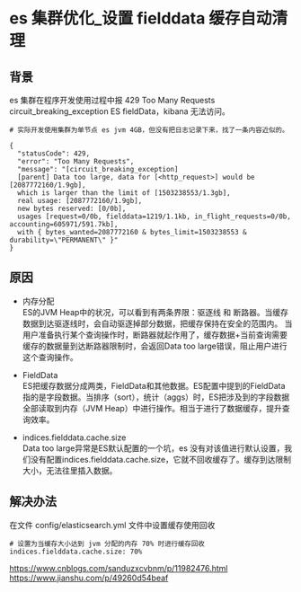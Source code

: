 # es 集群优化_设置 fielddata 缓存自动清理
## 背景
es 集群在程序开发使用过程中报 429 Too Many Requests circuit_breaking_exception ES fieldData，kibana 无法访问。</br>
```
# 实际开发使用集群为单节点 es jvm 4GB，但没有把日志记录下来，找了一条内容近似的。

{
  "statusCode": 429,
  "error": "Too Many Requests",
  "message": "[circuit_breaking_exception] 
  [parent] Data too large, data for [<http_request>] would be [2087772160/1.9gb], 
  which is larger than the limit of [1503238553/1.3gb], 
  real usage: [2087772160/1.9gb],
  new bytes reserved: [0/0b], 
  usages [request=0/0b, fielddata=1219/1.1kb, in_flight_requests=0/0b, accounting=605971/591.7kb], 
  with { bytes_wanted=2087772160 & bytes_limit=1503238553 & durability=\"PERMANENT\" }"
}
```

## 原因
* 内存分配 </br>
ES的JVM Heap中的状况，可以看到有两条界限：驱逐线 和 断路器。当缓存数据到达驱逐线时，会自动驱逐掉部分数据，把缓存保持在安全的范围内。
当用户准备执行某个查询操作时，断路器就起作用了，缓存数据+当前查询需要缓存的数据量到达断路器限制时，会返回Data too large错误，阻止用户进行这个查询操作。

* FieldData </br>
ES把缓存数据分成两类，FieldData和其他数据。ES配置中提到的FieldData指的是字段数据。当排序（sort），统计（aggs）时，ES把涉及到的字段数据全部读取到内存（JVM Heap）中进行操作。相当于进行了数据缓存，提升查询效率。</br>

* indices.fielddata.cache.size </br>
Data too large异常是ES默认配置的一个坑，es 没有对该值进行默认设置，我们没有配置indices.fielddata.cache.size，它就不回收缓存了。缓存到达限制大小，无法往里插入数据。


## 解决办法
在文件 config/elasticsearch.yml 文件中设置缓存使用回收
```
# 设置为当缓存大小达到 jvm 分配的内存 70% 时进行缓存回收
indices.fielddata.cache.size: 70%
```
https://www.cnblogs.com/sanduzxcvbnm/p/11982476.html </br>
https://www.jianshu.com/p/49260d54beaf </br>
